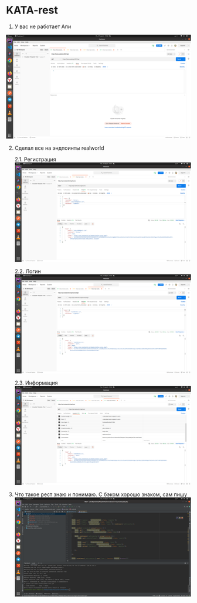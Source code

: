 # KATA-rest

1. У вас не работает Апи

![Broken KATA api](./kata.png)

2. Сделал все на эндпоинты realworld

    2.1. Регистрация
   ![Realworld registration](./reg.png)

   2.2. Логин
   ![Realworld login](./login.png)

   2.3. Информация
   ![Realworld info](./info.png)

3. Что такое рест знаю и понимаю. С бэком хорошо знаком, сам пишу
![my back](./lara-route.png)
